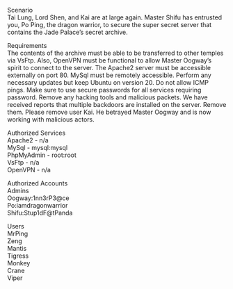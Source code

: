 

Scenario  
Tai Lung, Lord Shen, and Kai are at large again. Master Shifu has entrusted you, Po Ping, the dragon warrior, to secure the super secret server that contains the Jade Palace’s secret archive. 

Requirements  
The contents of the archive must be able to be transferred to other temples via VsFtp. Also, OpenVPN must be functional to allow Master Oogway’s spirit to connect to the server. The Apache2 server must be accessible externally on port 80. MySql must be remotely accessible. Perform any necessary updates but keep Ubuntu on version 20. Do not allow ICMP pings. Make sure to use secure passwords for all services requiring password. Remove any hacking tools and malicious packets. We have received reports that multiple backdoors are installed on the server. Remove them. Please remove user Kai. He betrayed Master Oogway and is now working with malicious actors.

Authorized Services  
Apache2 - n/a  
MySql - mysql:mysql  
PhpMyAdmin - root:root  
VsFtp - n/a  
OpenVPN - n/a  

Authorized Accounts  
Admins  
Oogway:1nn3rP3@ce  
Po:iamdragonwarrior  
Shifu:Stup1dF@tPanda  

Users  
MrPing  
Zeng  
Mantis  
Tigress  
Monkey  
Crane  
Viper  
